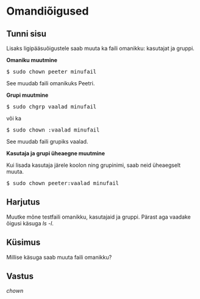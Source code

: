 # Omandiõigused

## Tunni sisu

Lisaks ligipääsuõigustele saab muuta ka faili omanikku: kasutajat ja gruppi.

<b>Omaniku muutmine</b>

<pre>
$ sudo chown peeter minufail
</pre>

See muudab faili omanikuks Peetri.

<b>Grupi muutmine</b>

<pre>
$ sudo chgrp vaalad minufail
</pre>
või ka
<pre>
$ sudo chown :vaalad minufail
</pre>

See muudab faili grupiks vaalad.

<b>Kasutaja ja grupi üheaegne muutmine</b>

Kui lisada kasutaja järele koolon ning grupinimi, saab neid üheaegselt muuta.

<pre>
$ sudo chown peeter:vaalad minufail
</pre>

## Harjutus

Muutke mõne testfaili omanikku, kasutajaid ja gruppi. Pärast aga vaadake õigusi käsuga *ls -l*.

## Küsimus

Millise käsuga saab muuta faili omanikku?

## Vastus

*chown*
